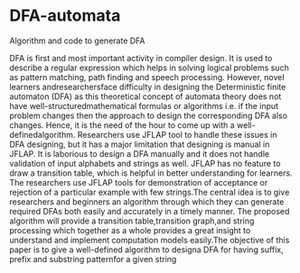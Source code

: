 # DFA-automata
Algorithm and code to generate DFA


DFA is first and most important activity in compiler design. It is used to describe a regular expression which helps in solving logical problems such as pattern matching, path finding and speech processing. However, novel learners andresearchersface difficulty in designing the Deterministic finite automaton (DFA) as this theoretical concept of automata theory does not have well-structuredmathematical formulas or algorithms i.e. if the input problem changes then the approach to design the corresponding DFA also changes. Hence, it is the need of the hour to come up with a well-definedalgorithm. Researchers use JFLAP tool to handle these issues in DFA designing, but it has a major limitation that designing is manual in JFLAP. It is laborious to design a DFA manually and it does not handle validation of input alphabets and strings as well. JFLAP has no feature to draw a transition table, which is helpful in better understanding for learners. The researchers use JFLAP tools for demonstration of acceptance or rejection of a particular example with few strings.The central idea is to give researchers and beginners an algorithm through which they can generate required DFAs both easily and accurately in a timely manner. The proposed algorithm will provide a transition table,transition graph,and string processing which together as a whole provides a great insight to understand and implement  computation  models  easily.The objective of this paper is to give a well-defined algorithm to designa DFA for having suffix, prefix and substring patternfor a given string
